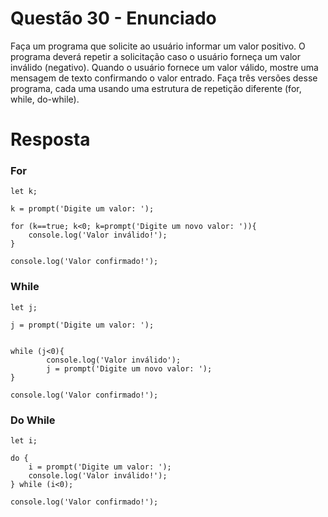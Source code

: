 # **Questão 30 - Enunciado**
Faça um programa que solicite ao usuário informar um valor positivo. O programa deverá repetir a solicitação caso o usuário forneça um valor inválido (negativo).
Quando o usuário fornece um valor válido, mostre uma mensagem de texto confirmando o valor entrado. Faça três versões desse programa, cada uma usando uma 
estrutura de repetição diferente (for, while, do-while). 

# **Resposta**
### For
```
let k;

k = prompt('Digite um valor: ');

for (k==true; k<0; k=prompt('Digite um novo valor: ')){
    console.log('Valor inválido!');
}

console.log('Valor confirmado!');
```

### While
```
let j;

j = prompt('Digite um valor: ');


while (j<0){
        console.log('Valor inválido');
        j = prompt('Digite um novo valor: ');
}

console.log('Valor confirmado!');
```

### Do While
```
let i;

do {
    i = prompt('Digite um valor: ');
    console.log('Valor inválido!');
} while (i<0);

console.log('Valor confirmado!');
```


